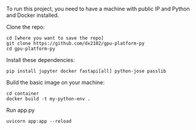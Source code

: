 

To run this project, you need to have a machine with public IP and Python and Docker installed.

Clone the repo:
```
cd [where you want to save the repo]
git clone https://github.com/dx2102/gpu-platform-py
cd gpu-platform-py
```

Install these dependencies:
```
pip install jupyter docker fastapi[all] python-jose passlib
```


Build the basic image on your machine:
```
cd container
docker build -t my-python-env .
```

Run app.py
```
uvicorn app:app --reload
```